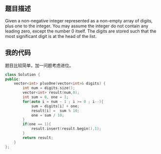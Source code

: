 题目描述
----
Given a non-negative integer represented as a non-empty array of digits, plus one to the integer.
You may assume the integer do not contain any leading zero, except the number 0 itself.
The digits are stored such that the most significant digit is at the head of the list.

我的代码
----
题目比较简单，加一问题考虑进位。
```cpp
class Solution {
public:
    vector<int> plusOne(vector<int>& digits) {
        int num = digits.size();
        vector<int> result(num,0);
        int sum = 0, one = 1;
        for(auto i = num - 1 ; i >= 0 ; i--){
            sum = digits[i] + one;
            result[i] =  sum % 10;
            one = sum / 10;
        }
        if(one == 1){
            result.insert(result.begin(),1);
        }
        return result;
    }
};
```



